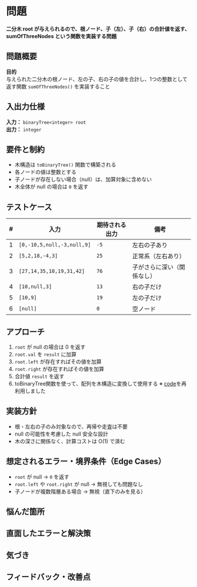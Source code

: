 # 問題
**二分木 root が与えられるので、根ノード、子（左）、子（右）の合計値を返す、sumOfThreeNodes という関数を実装する問題**

## 問題概要
**目的**  
与えられた二分木の根ノード、左の子、右の子の値を合計し、1つの整数として返す関数 `sumOfThreeNodes()` を実装すること  

## 入出力仕様
**入力：** `binaryTree<integer> root`  
**出力：** `integer`  

## 要件と制約
- 木構造は `toBinaryTree()` 関数で構築される
- 各ノードの値は整数とする
- 子ノードが存在しない場合（null）は、加算対象に含めない
- 木全体が null の場合は `0` を返す

## テストケース
|#|入力|期待される出力|備考|
|-|-|-|-|
|1|`[0,-10,5,null,-3,null,9]`|`-5`|左右の子あり|
|2|`[5,2,18,-4,3]`|`25`|正常系（左右あり）|
|3|`[27,14,35,10,19,31,42]`|`76`|子がさらに深い（関係なし）|
|4|`[10,null,3]`|`13`|右の子だけ|
|5|`[10,9]`|`19`|左の子だけ|
|6|`[null]`|`0`|空ノード|

## アプローチ
1. `root` が null の場合は 0 を返す
2. `root.val` を `result` に加算
3. `root.left` が存在すればその値を加算
4. `root.right` が存在すればその値を加算
5. 合計値 `result` を返す
6. toBinaryTree関数を使って、配列を木構造に変換して使用する
※ [code](../../src/php/toBinaryTree.php)を再利用しました

## 実装方針
- 根・左右の子のみ対象なので、再帰や走査は不要
- null の可能性を考慮した null 安全な設計
- 木の深さに関係なく、計算コストは O(1) で済む

## 想定されるエラー・境界条件（Edge Cases）
- `root` が null → `0` を返す
- `root.left` や `root.right` が null → 無視しても問題なし
- 子ノードが複数階層ある場合 → 無視（直下のみを見る）

## 悩んだ箇所


## 直面したエラーと解決策


## 気づき


## フィードバック・改善点
